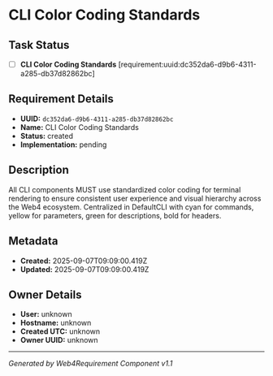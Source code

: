 # CLI Color Coding Standards

## Task Status
- [ ] **CLI Color Coding Standards** [requirement:uuid:dc352da6-d9b6-4311-a285-db37d82862bc]

## Requirement Details

- **UUID:** `dc352da6-d9b6-4311-a285-db37d82862bc`
- **Name:** CLI Color Coding Standards
- **Status:** created
- **Implementation:** pending

## Description

All CLI components MUST use standardized color coding for terminal rendering to ensure consistent user experience and visual hierarchy across the Web4 ecosystem. Centralized in DefaultCLI with cyan for commands, yellow for parameters, green for descriptions, bold for headers.

## Metadata

- **Created:** 2025-09-07T09:09:00.419Z
- **Updated:** 2025-09-07T09:09:00.419Z

## Owner Details

- **User:** unknown
- **Hostname:** unknown
- **Created UTC:** unknown
- **Owner UUID:** unknown

---

*Generated by Web4Requirement Component v1.1*